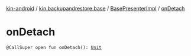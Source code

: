 [kin-android](../../index.md) / [kin.backupandrestore.base](../index.md) / [BasePresenterImpl](index.md) / [onDetach](./on-detach.md)

# onDetach

`@CallSuper open fun onDetach(): `[`Unit`](https://kotlinlang.org/api/latest/jvm/stdlib/kotlin/-unit/index.html)